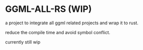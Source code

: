 # GGML-ALL-RS (WIP)

a project to integrate all ggml related projects and wrap it to rust.

reduce the compile time and avoid symbol conflict.

currently still wip